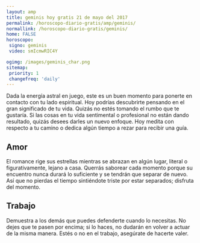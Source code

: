 ```yaml
---
layout: amp
title: geminis hoy gratis 21 de mayo del 2017 
permalink: /horoscopo-diario-gratis/amp/geminis/
normallink: /horoscopo-diario-gratis/geminis/
home: FALSE
horoscopo:
 signo: geminis
 video: smIcmwRIC4Y

ogimg: /images/geminis_char.png
sitemap:
 priority: 1
 changefreq: 'daily'
---
```



Dada la energía astral en juego, este es un buen momento para ponerte en contacto con tu lado espiritual. Hoy podrías descubrirte pensando en el gran significado de tu vida. Quizás no estés tomando el rumbo que te gustaría. Si las cosas en tu vida sentimental o profesional no están dando resultado, quizás desees darles un nuevo enfoque. Hoy medita con respecto a tu camino o dedica algún tiempo a rezar para recibir una guía.

## Amor

El romance rige sus estrellas mientras se abrazan en algún lugar, literal o figurativamente, lejano a casa. Querrás saborear cada momento porque su encuentro nunca durará lo suficiente y se tendrán que separar de nuevo. Así que no pierdas el tiempo sintiéndote triste por estar separados; disfruta del momento.

## Trabajo

Demuestra a los demás que puedes defenderte cuando lo necesitas. No dejes que te pasen por encima; si lo haces, no dudarán en volver a actuar de la misma manera. Estés o no en el trabajo, asegúrate de hacerte valer.